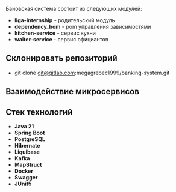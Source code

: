 
Бановская система состоит из следующих модулей:

- **liga-internship** - родительский модуль
- **dependency_bom** - pom управления зависимостями
- **kitchen-service** - сервис кухни
- **waiter-service** - сервис официантов

## Склонировать репозиторий

- git clone git@gitlab.com:megagrebec1999/banking-system.git

## Взаимодействие микросервисов

## Стек технологий

- **Java 21**
- **Spring Boot**
- **PostgreSQL**
- **Hibernate**
- **Liquibase**
- **Kafka**
- **MapStruct**
- **Docker**
- **Swagger**
- **JUnit5**



